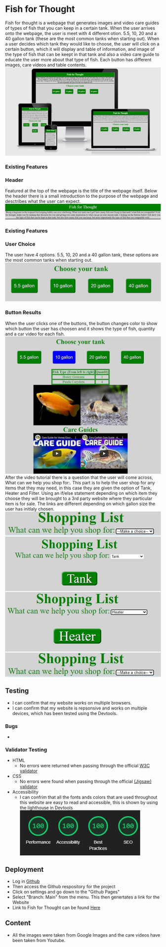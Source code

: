 # Fish for Thought
Fish for thought is a webpage that generates images and video care guides of types of fish that you can keep in a certain tank. When the user arrives onto the webpage, the user is meet with 4 different otion. 5.5, 10, 20 and a 40 gallon tank (these are the most common tanks when starting out). When a user decides which tank they would like to choose, the user will click on a certain button, which it will display and table of information, and image of the type of fish that can be keept in that tank and also a video care guide to educate the user more about that type of fish. Each button has different images, care videos and table contents.
![Responsive image](https://github.com/Damhan91/Fish-for-Thought/blob/main/assets/Images/Project2.JPG)

### Existing Features

### Header
Featured at the top of the webpage is the title of the webpage itself. Below the header there is a small introduction to the purpose of the webpage and desctribes what the user can expect.
![Header image](https://github.com/Damhan91/Fish-for-Thought/blob/main/assets/Images/Intro2.JPG)

### Existing Features

### User Choice
The user have 4 options. 5.5, 10, 20 and a 40 gallon tank, these options are the most common tanks when starting out.
![choice image](https://github.com/Damhan91/Fish-for-Thought/blob/main/assets/Images/Choice.JPG)

### Button Results
When the user clicks one of the buttons, the button changes color to show which button the user has choosen and it shows the type of fish, quantity and a car video for each fish.
![Result button](https://github.com/Damhan91/Fish-for-Thought/blob/main/assets/Images/Button%20Result.JPG)
After the video tutorial there is a question that the user will come across, What can we help you shop for:. This part is to help the user shop for any items that they may need, in this case they are given the option of Tank, Heater and Filter. Using an if/else statement depending on which item they choose they will be brought to a 3rd party website where they particular item is for sale. The links are different depending on which gallon size the user has initlaly chosen.
![Shop](https://github.com/Damhan91/Fish-for-Thought/blob/main/assets/Images/shopping%20list.JPG)
![Shop](https://github.com/Damhan91/Fish-for-Thought/blob/main/assets/Images/Tank.JPG)
![Shop](https://github.com/Damhan91/Fish-for-Thought/blob/main/assets/Images/Heater.JPG)
![Shop](https://github.com/Damhan91/Fish-for-Thought/blob/main/assets/Images/shopping%20list.JPG)



## Testing 

- I can confirm that my website works on multiple browsers.
- I can confirm that my website is repsonsive and works on multiple devices, which has been tested using the Devtools.

### Bugs
  -

### Validator Testing 

- HTML
  - No errors were returned when passing through the official  [W3C validator](https://validator.w3.org/nu/#textarea)
- CSS
  - No errors were found when passing through the official [(Jigsaw) validator](http://validator.w3.org/services)
- Accessibility
  - I can confrim that all the fonts ands colors that are used throughout this website are easy to read and accessible, this is shown by using the lighthouse in Devtools
![Accessibility](https://github.com/Damhan91/Fish-for-Thought/blob/main/assets/Images/Lighthouse%20project2.JPG)

## Deployment
 - Log in [Github](https://github.com/)
 - Then access the Github respository for the project 
 - Click on settings and go down to the "Github Pages"
 - Select "Branch: Main" from the menu. This then genertates a link for the Website
 - Link to Fish for Thought can be found [Here](https://damhan91.github.io/Fish-for-Thought/)

## Content
 - All the images were taken from Google Images and the care videos have been taken from Youtube.
 
